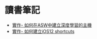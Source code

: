 # 讀書筆記
- [實作- 如何在ASW中建立深度學習的主機](https://github.com/htaiwan/study_note/blob/master/實作-%20如何在ASW中建立深度學習的主機.md)
- [實作- 如何建立iOS12 shortcuts](https://github.com/htaiwan/study_note/blob/master/實作-%20如何建立iOS12%20shortcuts.md)